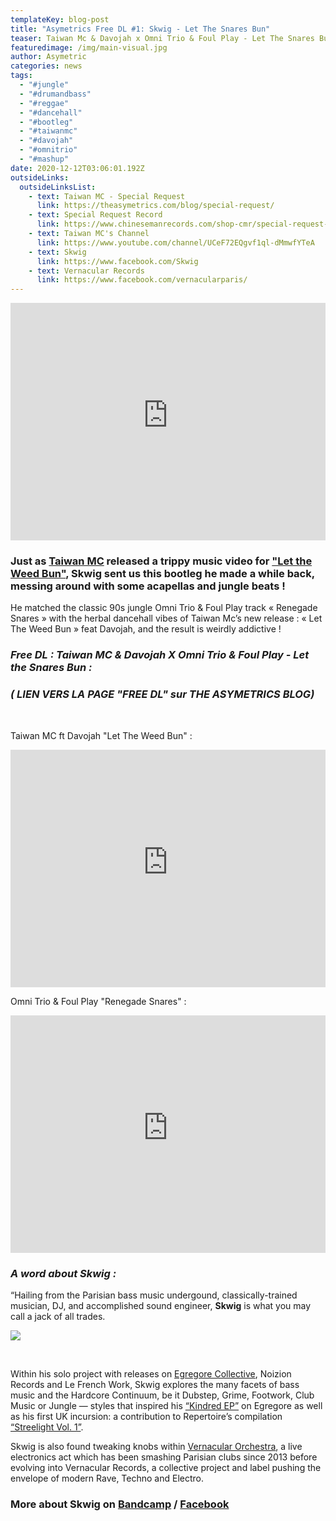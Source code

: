 ```yaml
---
templateKey: blog-post
title: "Asymetrics Free DL #1: Skwig - Let The Snares Bun"
teaser: Taiwan Mc & Davojah x Omni Trio & Foul Play - Let The Snares Bun (Skwig Mashup)
featuredimage: /img/main-visual.jpg
author: Asymetric
categories: news
tags:
  - "#jungle"
  - "#drumandbass"
  - "#reggae"
  - "#dancehall"
  - "#bootleg"
  - "#taiwanmc"
  - "#davojah"
  - "#omnitrio"
  - "#mashup"
date: 2020-12-12T03:06:01.192Z
outsideLinks:
  outsideLinksList:
    - text: Taiwan MC - Special Request
      link: https://theasymetrics.com/blog/special-request/
    - text: Special Request Record
      link: https://www.chinesemanrecords.com/shop-cmr/special-request-taiwan-mc/
    - text: Taiwan MC's Channel
      link: https://www.youtube.com/channel/UCeF72EQgvf1ql-dMmwfYTeA
    - text: Skwig
      link: https://www.facebook.com/Skwig
    - text: Vernacular Records
      link: https://www.facebook.com/vernacularparis/
---
```

<iframe width="100%" height="380" src="https://www.youtube-nocookie.com/embed/CEnU2JPM2sA" frameborder="0" allow="accelerometer; autoplay; clipboard-write; encrypted-media; gyroscope; picture-in-picture" allowfullscreen referrerpolicy="origin"></iframe>

### Just as [Taiwan MC](https://theasymetrics.com/blog/special-request/) released a trippy music video for ["Let the Weed Bun"](https://www.youtube.com/watch?v=ONyrc0jHb3A), [](https://www.facebook.com/Skwig)**Skwig** sent us this bootleg he made a while back, messing around with some acapellas and jungle beats !

He matched the classic 90s jungle Omni Trio & Foul Play track « Renegade Snares » with the herbal dancehall vibes of Taiwan Mc’s new release : « Let The Weed Bun » feat Davojah, and the result is weirdly addictive !

### *Free DL : Taiwan MC & Davojah X Omni Trio & Foul Play - Let the Snares Bun :*

### *( LIEN VERS LA PAGE "FREE DL" sur THE ASYMETRICS BLOG)*

<br>

 Taiwan MC ft Davojah "Let The Weed Bun" :

<iframe width="100%" height="380" src="https://www.youtube-nocookie.com/embed/ONyrc0jHb3A" frameborder="0" allow="accelerometer; autoplay; clipboard-write; encrypted-media; gyroscope; picture-in-picture" allowfullscreen referrerpolicy="origin"></iframe>

<br>

Omni Trio & Foul Play "Renegade Snares" : 

<iframe width="100%" height="380" src="https://www.youtube-nocookie.com/embed/xDvrQVG040g" frameborder="0" allow="accelerometer; autoplay; clipboard-write; encrypted-media; gyroscope; picture-in-picture" allowfullscreen referrerpolicy="origin"></iframe>

### *A word about Skwig :*

“Hailing from the Parisian bass music undergound, classically-trained musician, DJ, and accomplished sound engineer, **Skwig** is what you may call a jack of all trades.

![](/img/129913408_966463553880454_3257371498311918056_n-2.jpg)

<br>

Within his solo project with releases on [Egregore Collective](https://egregorecollective.bandcamp.com/), Noizion Records and Le French Work, Skwig explores the many facets of bass music and the Hardcore Continuum, be it Dubstep, Grime, Footwork, Club Music or Jungle — styles that inspired his [“Kindred EP”](https://egregorecollective.bandcamp.com/album/egr005ep-skwig-kindred-ep) on Egregore as well as his first UK incursion: a contribution to Repertoire’s compilation [“Streelight Vol. 1”](https://repertoire.bandcamp.com/album/streetlight-vol-1).

Skwig is also found tweaking knobs within [Vernacular Orchestra](https://www.facebook.com/vernacularparis/), a live electronics act which has been smashing Parisian clubs since 2013 before evolving into Vernacular Records, a collective project and label pushing the envelope of modern Rave, Techno and Electro.

### More about Skwig on [Bandcamp](https://egregorecollective.bandcamp.com/album/egr005ep-skwig-kindred-ep) / [Facebook](https://www.facebook.com/Skwig)